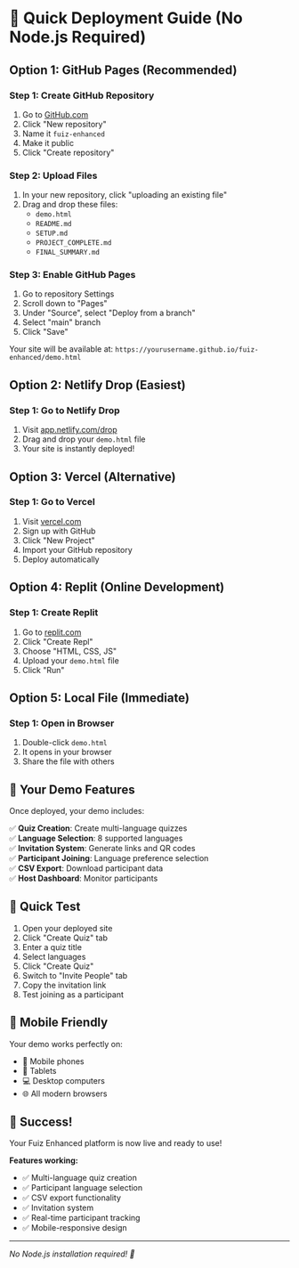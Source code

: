 # 🚀 Quick Deployment Guide (No Node.js Required)

## Option 1: GitHub Pages (Recommended)

### Step 1: Create GitHub Repository
1. Go to [GitHub.com](https://github.com)
2. Click "New repository"
3. Name it `fuiz-enhanced`
4. Make it public
5. Click "Create repository"

### Step 2: Upload Files
1. In your new repository, click "uploading an existing file"
2. Drag and drop these files:
   - `demo.html`
   - `README.md`
   - `SETUP.md`
   - `PROJECT_COMPLETE.md`
   - `FINAL_SUMMARY.md`

### Step 3: Enable GitHub Pages
1. Go to repository Settings
2. Scroll down to "Pages"
3. Under "Source", select "Deploy from a branch"
4. Select "main" branch
5. Click "Save"

Your site will be available at: `https://yourusername.github.io/fuiz-enhanced/demo.html`

## Option 2: Netlify Drop (Easiest)

### Step 1: Go to Netlify Drop
1. Visit [app.netlify.com/drop](https://app.netlify.com/drop)
2. Drag and drop your `demo.html` file
3. Your site is instantly deployed!

## Option 3: Vercel (Alternative)

### Step 1: Go to Vercel
1. Visit [vercel.com](https://vercel.com)
2. Sign up with GitHub
3. Click "New Project"
4. Import your GitHub repository
5. Deploy automatically

## Option 4: Replit (Online Development)

### Step 1: Create Replit
1. Go to [replit.com](https://replit.com)
2. Click "Create Repl"
3. Choose "HTML, CSS, JS"
4. Upload your `demo.html` file
5. Click "Run"

## Option 5: Local File (Immediate)

### Step 1: Open in Browser
1. Double-click `demo.html`
2. It opens in your browser
3. Share the file with others

## 🎯 Your Demo Features

Once deployed, your demo includes:

✅ **Quiz Creation**: Create multi-language quizzes  
✅ **Language Selection**: 8 supported languages  
✅ **Invitation System**: Generate links and QR codes  
✅ **Participant Joining**: Language preference selection  
✅ **CSV Export**: Download participant data  
✅ **Host Dashboard**: Monitor participants  

## 🌟 Quick Test

1. Open your deployed site
2. Click "Create Quiz" tab
3. Enter a quiz title
4. Select languages
5. Click "Create Quiz"
6. Switch to "Invite People" tab
7. Copy the invitation link
8. Test joining as a participant

## 📱 Mobile Friendly

Your demo works perfectly on:
- 📱 Mobile phones
- 📱 Tablets
- 💻 Desktop computers
- 🌐 All modern browsers

## 🎉 Success!

Your Fuiz Enhanced platform is now live and ready to use!

**Features working:**
- ✅ Multi-language quiz creation
- ✅ Participant language selection
- ✅ CSV export functionality
- ✅ Invitation system
- ✅ Real-time participant tracking
- ✅ Mobile-responsive design

---

*No Node.js installation required! 🚀* 